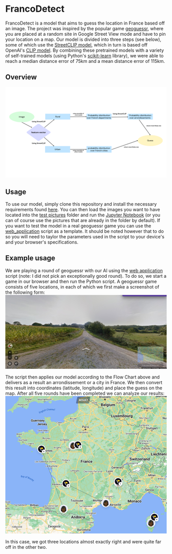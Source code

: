 # FrancoDetect
FrancoDetect is a model that aims to guess the location in France based off an image. The project was inspired by the popular game [geoguessr](geoguessr.com), where you are placed at a random site in Google Street View mode and have to pin your location on a map. Our model is divided into three steps (see below), some of which use the [StreetCLIP model](https://huggingface.co/geolocal/StreetCLIP), which in turn is based off OpenAI's [CLIP model](https://openai.com/research/clip). By combining these pretrained models with a variety of self-trained models (using Python's [scikit-learn](scikit-learn.org) library), we were able to reach a median distance error of 75km and a mean distance error of 115km.

## Overview

![](overview.png)

## Usage
To use our model, simply clone this repository and install the necessary requirements found [here](requirements.txt). You can then load the images you want to have located into the [test pictures](test_pictures) folder and run the [Jupyter Notebook](Test%20Model.ipynb) (or you can of course use the pictures that are already in the folder by default). If you want to test the model in a real geoguessr game you can use the [web_application](web_application.py) script as a template. It should be noted however that to do so you will need to taylor the parameters used in the script to your device's and your browser's specifications.

## Example usage
We are playing a round of geoguessr with our AI using the [web application](web_interface/Web%20Application.py) script (note: I did not pick an exceptionally good round). To do so, we start a game in our browser and then run the Python script. A geoguessr game consists of five locations, in each of which we first make a screenshot of the following form:
![](screenshot.png)

The script then applies our model according to the Flow Chart above and delivers as a result an arrondissement or a city in France. We then convert this result into coordinates (latitude, longitude) and place the guess on the map. After all five rounds have been completed we can analyze our results:
![](result.png)

In this case, we got three locations almost exactly right and were quite far off in the other two.
